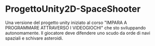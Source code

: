 # ProgettoUnity2D-SpaceShooter
Una versione del progetto unity iniziato al corso "IMPARA A PROGRAMMARE ATTRAVERSO I VIDEOGIOCHI" che sto sviluppando autonomamente. Il giocatore deve difendere uno scudo da orde di navi spaziali e schivare asteroidi. 
